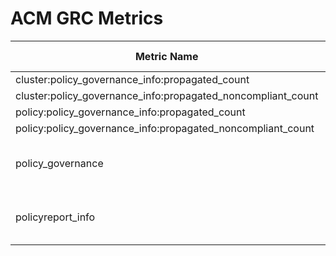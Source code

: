 # ACM GRC Metrics

| Metric Name                                                                   | Metric Type | Description                                | Status |
|-------------------------------------------------------------------------------|-------------|--------------------------------------------|--------|
| cluster:policy_governance_info:propagated_count                               | gauge       |                                            | STABLE |
| cluster:policy_governance_info:propagated_noncompliant_count                  | gauge       |                                            | STABLE |
| policy:policy_governance_info:propagated_count                                | gauge       |                                            | STABLE |
| policy:policy_governance_info:propagated_noncompliant_count                   | gauge       |                                            | STABLE |
| policy_governance                                                             | gauge       | Open Cluster Management PolicyReport Info. | STABLE |
| policyreport_info                                                             | gauge       | Open Cluster Management PolicyReport Info. | STABLE |

